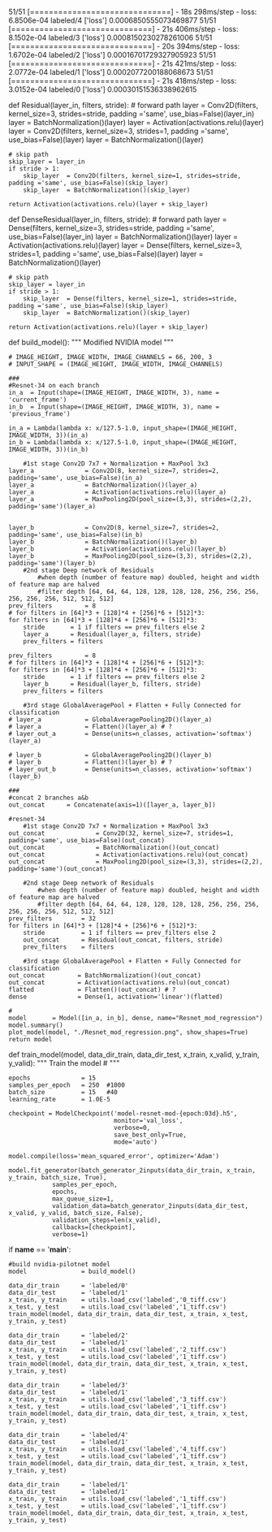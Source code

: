 51/51 [==============================] - 18s 298ms/step - loss: 6.8506e-04
labeled/4
['loss']
0.0006850555073469877
51/51 [==============================] - 21s 406ms/step - loss: 8.1502e-04
labeled/3
['loss']
0.0008150230278261006
51/51 [==============================] - 20s 394ms/step - loss: 1.6702e-04
labeled/2
['loss']
0.00016701729327905923
51/51 [==============================] - 21s 421ms/step - loss: 2.0772e-04
labeled/1
['loss']
0.0002077200188068673
51/51 [==============================] - 21s 418ms/step - loss: 3.0152e-04
labeled/0
['loss']
0.00030151536338962615

def Residual(layer_in, filters, stride):
    # forward path
    layer  = Conv2D(filters, kernel_size=3, strides=stride, padding ='same', use_bias=False)(layer_in)
    layer  = BatchNormalization()(layer)
    layer  = Activation(activations.relu)(layer)
    layer  = Conv2D(filters, kernel_size=3, strides=1, padding ='same', use_bias=False)(layer)
    layer  = BatchNormalization()(layer)
    
    # skip path
    skip_layer = layer_in
    if stride > 1:
        skip_layer  = Conv2D(filters, kernel_size=1, strides=stride, padding ='same', use_bias=False)(skip_layer)
        skip_layer  = BatchNormalization()(skip_layer)
    
    return Activation(activations.relu)(layer + skip_layer)

def DenseResidual(layer_in, filters, stride):
    # forward path
    layer  = Dense(filters, kernel_size=3, strides=stride, padding ='same', use_bias=False)(layer_in)
    layer  = BatchNormalization()(layer)
    layer  = Activation(activations.relu)(layer)
    layer  = Dense(filters, kernel_size=3, strides=1, padding ='same', use_bias=False)(layer)
    layer  = BatchNormalization()(layer)
    
    # skip path
    skip_layer = layer_in
    if stride > 1:
        skip_layer  = Dense(filters, kernel_size=1, strides=stride, padding ='same', use_bias=False)(skip_layer)
        skip_layer  = BatchNormalization()(skip_layer)
    
    return Activation(activations.relu)(layer + skip_layer)

def build_model():
    """
    Modified NVIDIA model
    """

    # IMAGE_HEIGHT, IMAGE_WIDTH, IMAGE_CHANNELS = 66, 200, 3
    # INPUT_SHAPE = (IMAGE_HEIGHT, IMAGE_WIDTH, IMAGE_CHANNELS)

    ### 
    #Resnet-34 on each branch
    in_a  = Input(shape=(IMAGE_HEIGHT, IMAGE_WIDTH, 3), name = 'current_frame')    
    in_b  = Input(shape=(IMAGE_HEIGHT, IMAGE_WIDTH, 3), name = 'previous_frame')

    in_a = Lambda(lambda x: x/127.5-1.0, input_shape=(IMAGE_HEIGHT, IMAGE_WIDTH, 3))(in_a)
    in_b = Lambda(lambda x: x/127.5-1.0, input_shape=(IMAGE_HEIGHT, IMAGE_WIDTH, 3))(in_b)

        #1st stage Conv2D 7x7 + Normalization + MaxPool 3x3
    layer_a              = Conv2D(8, kernel_size=7, strides=2, padding='same', use_bias=False)(in_a)
    layer_a              = BatchNormalization()(layer_a)
    layer_a              = Activation(activations.relu)(layer_a)
    layer_a              = MaxPooling2D(pool_size=(3,3), strides=(2,2), padding='same')(layer_a)


    layer_b              = Conv2D(8, kernel_size=7, strides=2, padding='same', use_bias=False)(in_b)
    layer_b              = BatchNormalization()(layer_b)
    layer_b              = Activation(activations.relu)(layer_b)
    layer_b              = MaxPooling2D(pool_size=(3,3), strides=(2,2), padding='same')(layer_b)
        #2nd stage Deep network of Residuals
            #when depth (number of feature map) doubled, height and width of feature map are halved 
            #filter depth [64, 64, 64, 128, 128, 128, 128, 256, 256, 256, 256, 256, 256, 512, 512, 512]
    prev_filters         = 8
    # for filters in [64]*3 + [128]*4 + [256]*6 + [512]*3: 
    for filters in [64]*3 + [128]*4 + [256]*6 + [512]*3:
        stride       = 1 if filters == prev_filters else 2
        layer_a      = Residual(layer_a, filters, stride)
        prev_filters = filters

    prev_filters         = 8
    # for filters in [64]*3 + [128]*4 + [256]*6 + [512]*3:
    for filters in [64]*3 + [128]*4 + [256]*6 + [512]*3: 
        stride       = 1 if filters == prev_filters else 2
        layer_b      = Residual(layer_b, filters, stride)
        prev_filters = filters        

        #3rd stage GlobalAveragePool + Flatten + Fully Connected for classification
    # layer_a            = GlobalAveragePooling2D()(layer_a) 
    # layer_a            = Flatten()(layer_a) # ?
    # layer_out_a        = Dense(units=n_classes, activation='softmax')(layer_a)

    # layer_b            = GlobalAveragePooling2D()(layer_b) 
    # layer_b            = Flatten()(layer_b) # ?
    # layer_out_b        = Dense(units=n_classes, activation='softmax')(layer_b)

    ###
    #concat 2 branches a&b
    out_concat      = Concatenate(axis=1)([layer_a, layer_b])

    #resnet-34
        #1st stage Conv2D 7x7 + Normalization + MaxPool 3x3
    out_concat              = Conv2D(32, kernel_size=7, strides=1, padding='same', use_bias=False)(out_concat)
    out_concat              = BatchNormalization()(out_concat)
    out_concat              = Activation(activations.relu)(out_concat)
    out_concat              = MaxPooling2D(pool_size=(3,3), strides=(2,2), padding='same')(out_concat)

        #2nd stage Deep network of Residuals
            #when depth (number of feature map) doubled, height and width of feature map are halved 
            #filter depth [64, 64, 64, 128, 128, 128, 128, 256, 256, 256, 256, 256, 256, 512, 512, 512]
    prev_filters        = 32
    for filters in [64]*3 + [128]*4 + [256]*6 + [512]*3: 
        stride          = 1 if filters == prev_filters else 2
        out_concat      = Residual(out_concat, filters, stride)
        prev_filters    = filters
    
        #3rd stage GlobalAveragePool + Flatten + Fully Connected for classification
    out_concat         = BatchNormalization()(out_concat) 
    out_concat         = Activation(activations.relu)(out_concat)
    flatted            = Flatten()(out_concat) # ?
    dense              = Dense(1, activation='linear')(flatted)   

    #
    model       = Model([in_a, in_b], dense, name="Resnet_mod_regression")
    model.summary()
    plot_model(model, "./Resnet_mod_regression.png", show_shapes=True)    
    return model

def train_model(model, data_dir_train, data_dir_test, x_train, x_valid, y_train, y_valid):
    """
    Train the model
    # """

    epochs              = 15
    samples_per_epoch   = 250  #1000
    batch_size          = 15   #40
    learning_rate       = 1.0E-5
    
    checkpoint = ModelCheckpoint('model-resnet-mod-{epoch:03d}.h5',
                                 monitor='val_loss',
                                 verbose=0,
                                 save_best_only=True,
                                 mode='auto')

    model.compile(loss='mean_squared_error', optimizer='Adam')

    model.fit_generator(batch_generator_2inputs(data_dir_train, x_train, y_train, batch_size, True),
                samples_per_epoch,
                epochs,
                max_queue_size=1,
                validation_data=batch_generator_2inputs(data_dir_test, x_valid, y_valid, batch_size, False),
                validation_steps=len(x_valid),
                callbacks=[checkpoint],
                verbose=1)

if __name__ == '__main__':
    
    #build nvidia-pilotnet model
    model               = build_model()
    
    data_dir_train      = 'labeled/0'
    data_dir_test       = 'labeled/1'    
    x_train, y_train    = utils.load_csv('labeled','0_tiff.csv')     
    x_test, y_test      = utils.load_csv('labeled','1_tiff.csv')
    train_model(model, data_dir_train, data_dir_test, x_train, x_test, y_train, y_test)

    data_dir_train      = 'labeled/2'
    data_dir_test       = 'labeled/1'
    x_train, y_train    = utils.load_csv('labeled','2_tiff.csv')     
    x_test, y_test      = utils.load_csv('labeled','1_tiff.csv')
    train_model(model, data_dir_train, data_dir_test, x_train, x_test, y_train, y_test)

    data_dir_train      = 'labeled/3'
    data_dir_test       = 'labeled/1' 
    x_train, y_train    = utils.load_csv('labeled','3_tiff.csv')     
    x_test, y_test      = utils.load_csv('labeled','1_tiff.csv')
    train_model(model, data_dir_train, data_dir_test, x_train, x_test, y_train, y_test)

    data_dir_train      = 'labeled/4'
    data_dir_test       = 'labeled/1' 
    x_train, y_train    = utils.load_csv('labeled','4_tiff.csv')     
    x_test, y_test      = utils.load_csv('labeled','1_tiff.csv')
    train_model(model, data_dir_train, data_dir_test, x_train, x_test, y_train, y_test)

    data_dir_train      = 'labeled/1'
    data_dir_test       = 'labeled/1' 
    x_train, y_train    = utils.load_csv('labeled','1_tiff.csv')     
    x_test, y_test      = utils.load_csv('labeled','1_tiff.csv')
    train_model(model, data_dir_train, data_dir_test, x_train, x_test, y_train, y_test)